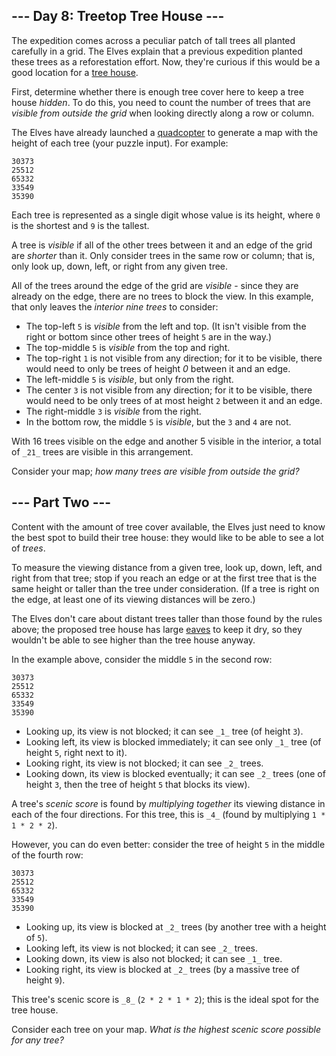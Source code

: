 ﻿## --- Day 8: Treetop Tree House ---

The expedition comes across a peculiar patch of tall trees all planted carefully in a grid. The Elves explain that a previous expedition planted these trees as a reforestation effort. Now, they're curious if this would be a good location for a  [tree house](https://en.wikipedia.org/wiki/Tree_house).

First, determine whether there is enough tree cover here to keep a tree house  _hidden_. To do this, you need to count the number of trees that are  _visible from outside the grid_  when looking directly along a row or column.

The Elves have already launched a  [quadcopter](https://en.wikipedia.org/wiki/Quadcopter)  to generate a map with the height of each tree (your puzzle input). For example:

```
30373
25512
65332
33549
35390

```

Each tree is represented as a single digit whose value is its height, where  `0`  is the shortest and  `9`  is the tallest.

A tree is  _visible_  if all of the other trees between it and an edge of the grid are  _shorter_  than it. Only consider trees in the same row or column; that is, only look up, down, left, or right from any given tree.

All of the trees around the edge of the grid are  _visible_  - since they are already on the edge, there are no trees to block the view. In this example, that only leaves the  _interior nine trees_  to consider:

-   The top-left  `5`  is  _visible_  from the left and top. (It isn't visible from the right or bottom since other trees of height  `5`  are in the way.)
-   The top-middle  `5`  is  _visible_  from the top and right.
-   The top-right  `1`  is not visible from any direction; for it to be visible, there would need to only be trees of height  _0_  between it and an edge.
-   The left-middle  `5`  is  _visible_, but only from the right.
-   The center  `3`  is not visible from any direction; for it to be visible, there would need to be only trees of at most height  `2`  between it and an edge.
-   The right-middle  `3`  is  _visible_  from the right.
-   In the bottom row, the middle  `5`  is  _visible_, but the  `3`  and  `4`  are not.

With 16 trees visible on the edge and another 5 visible in the interior, a total of  `_21_`  trees are visible in this arrangement.

Consider your map;  _how many trees are visible from outside the grid?_


## --- Part Two ---

Content with the amount of tree cover available, the Elves just need to know the best spot to build their tree house: they would like to be able to see a lot of  _trees_.

To measure the viewing distance from a given tree, look up, down, left, and right from that tree; stop if you reach an edge or at the first tree that is the same height or taller than the tree under consideration. (If a tree is right on the edge, at least one of its viewing distances will be zero.)

The Elves don't care about distant trees taller than those found by the rules above; the proposed tree house has large  [eaves](https://en.wikipedia.org/wiki/Eaves)  to keep it dry, so they wouldn't be able to see higher than the tree house anyway.

In the example above, consider the middle  `5`  in the second row:

```
30373
25512
65332
33549
35390

```

-   Looking up, its view is not blocked; it can see  `_1_`  tree (of height  `3`).
-   Looking left, its view is blocked immediately; it can see only  `_1_`  tree (of height  `5`, right next to it).
-   Looking right, its view is not blocked; it can see  `_2_`  trees.
-   Looking down, its view is blocked eventually; it can see  `_2_`  trees (one of height  `3`, then the tree of height  `5`  that blocks its view).

A tree's  _scenic score_  is found by  _multiplying together_  its viewing distance in each of the four directions. For this tree, this is  `_4_`  (found by multiplying  `1 * 1 * 2 * 2`).

However, you can do even better: consider the tree of height  `5`  in the middle of the fourth row:

```
30373
25512
65332
33549
35390

```

-   Looking up, its view is blocked at  `_2_`  trees (by another tree with a height of  `5`).
-   Looking left, its view is not blocked; it can see  `_2_`  trees.
-   Looking down, its view is also not blocked; it can see  `_1_`  tree.
-   Looking right, its view is blocked at  `_2_`  trees (by a massive tree of height  `9`).

This tree's scenic score is  `_8_`  (`2 * 2 * 1 * 2`); this is the ideal spot for the tree house.

Consider each tree on your map.  _What is the highest scenic score possible for any tree?_
